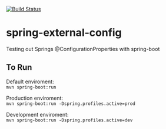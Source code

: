 [![Build Status](https://travis-ci.org/madbear2000/spring-external-config.svg)](https://travis-ci.org/madbear2000/spring-external-config)

# spring-external-config
Testing out Springs @ConfigurationProperties with spring-boot

## To Run
Default enviroment:  
`mvn spring-boot:run`

Production enviroment:  
`mvn spring-boot:run -Dspring.profiles.active=prod`

Development enviroment:   
`mvn spring-boot:run -Dspring.profiles.active=dev`
